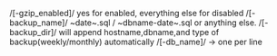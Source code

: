 /[-gzip_enabled]/ yes for enabled, everything else for disabled
/[-backup_name]/         ~date~.sql / ~dbname-date~.sql     or anything else.
/[-backup_dir]/ will append hostname,dbname,and type of backup(weekly/monthly) automatically
/[-db_name]/ -> one per line

